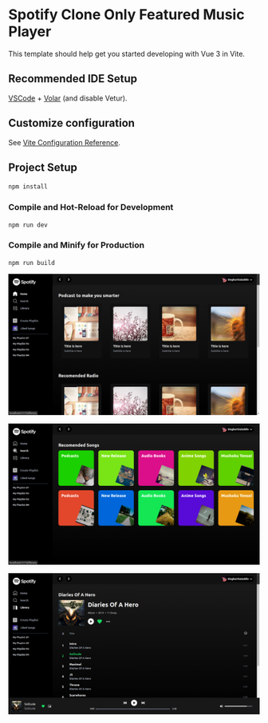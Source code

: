 # Spotify Clone Only Featured Music Player 

This template should help get you started developing with Vue 3 in Vite.

## Recommended IDE Setup

[VSCode](https://code.visualstudio.com/) + [Volar](https://marketplace.visualstudio.com/items?itemName=Vue.volar) (and disable Vetur).

## Customize configuration

See [Vite Configuration Reference](https://vitejs.dev/config/).

## Project Setup

```sh
npm install
```

### Compile and Hot-Reload for Development

```sh
npm run dev
```

### Compile and Minify for Production

```sh
npm run build
```

![Deskripsi Gambar](/public/demoImages/1.png)

![Deskripsi Gambar](/public/demoImages/2.png)

![Deskripsi Gambar](/public/demoImages/3.png)
